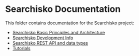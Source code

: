 Searchisko Documentation
========================

This folder contains documentation for the Searchisko project:

* [Searchisko Basic Principles and Architecture](basic_principles_and_architecture.md)
* [Searchisko Development Info](development.md)
* [Searchisko REST API and data types](rest-api/README.md)
* [Tutorials](tutorials/README.md)
